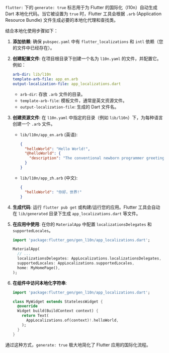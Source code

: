 `flutter:` 下的 `generate: true` 标志用于为 Flutter 的国际化（l10n）自动生成 Dart 本地化代码。当它被设置为 `true` 时，Flutter 工具会根据 `.arb` (Application Resource Bundle) 文件生成必要的本地化代理和查找类。

结合本地化使用步骤如下：

1.  **添加依赖**:
    确保 `pubspec.yaml` 中有 `flutter_localizations` 和 `intl` 依赖（您的文件中已经存在）。

2.  **创建配置文件**:
    在项目根目录下创建一个名为 `l10n.yaml` 的文件，并配置它。例如：

    ```yaml
    arb-dir: lib/l10n
    template-arb-file: app_en.arb
    output-localization-file: app_localizations.dart
    ```

    *   `arb-dir`: 存放 `.arb` 文件的目录。
    *   `template-arb-file`: 模板文件，通常是英文资源文件。
    *   `output-localization-file`: 生成的 Dart 文件名。

3.  **创建资源文件**:
    在 `l10n.yaml` 中指定的目录（例如 `lib/l10n`）下，为每种语言创建一个 `.arb` 文件。

    *   `lib/l10n/app_en.arb` (英语):
        ```json
        {
          "helloWorld": "Hello World!",
          "@helloWorld": {
            "description": "The conventional newborn programmer greeting"
          }
        }
        ```
    *   `lib/l10n/app_zh.arb` (中文):
        ```json
        {
          "helloWorld": "你好，世界!"
        }
        ```

4.  **生成代码**:
    运行 `flutter pub get` 或构建/运行您的应用。Flutter 工具会自动在 `lib/generated` 目录下生成 `app_localizations.dart` 等文件。

5.  **在应用中使用**:
    在你的 `MaterialApp` 中配置 `localizationsDelegates` 和 `supportedLocales`。

    ```dart
    import 'package:flutter_gen/gen_l10n/app_localizations.dart';

    MaterialApp(
      // ...
      localizationsDelegates: AppLocalizations.localizationsDelegates,
      supportedLocales: AppLocalizations.supportedLocales,
      home: MyHomePage(),
    );
    ```

6.  **在组件中访问本地化字符串**:

    ```dart
    import 'package:flutter_gen/gen_l10n/app_localizations.dart';

    class MyWidget extends StatelessWidget {
      @override
      Widget build(BuildContext context) {
        return Text(
          AppLocalizations.of(context)!.helloWorld,
        );
      }
    }
    ```

通过这种方式，`generate: true` 极大地简化了 Flutter 应用的国际化流程。